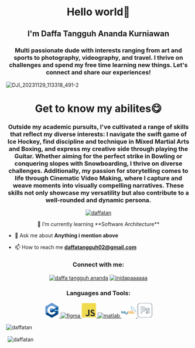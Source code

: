 <h1 align="center">Hello world👋</h1>
<h2 align="center">I'm Daffa Tangguh Ananda Kurniawan</h2>
<h3 align="center">Multi passionate dude with interests ranging from art and sports to photography, videography, and travel. I thrive on challenges and spend my free time learning new things. Let's connect and share our experiences!</h3>

![DJI_20231129_113318_491-2](https://github.com/DaffaTan/DaffaTan/assets/130416907/f986fb6b-d5f5-4e03-9f88-b58a5e707660)

<h1 align="center">Get to know my abilites😋</h1>
<h3 align="center">Outside my academic pursuits, I've cultivated a range of skills that reflect my diverse interests: I navigate the swift game of Ice Hockey, find discipline and technique in Mixed Martial Arts and Boxing, and express my creative side through playing the Guitar. Whether aiming for the perfect strike in Bowling or conquering slopes with Snowboarding, I thrive on diverse challenges. Additionally, my passion for storytelling comes to life through Cinematic Video Making, where I capture and weave moments into visually compelling narratives. These skills not only showcase my                         versatility but also contribute to a well-rounded and dynamic persona.</h3>

<p align="center"> <a href="https://github.com/ryo-ma/github-profile-trophy"><img src="https://github-profile-trophy.vercel.app/?username=daffatan" alt="daffatan" /></a> </p>

<p align="center"> 🌱 I’m currently learning **Software Architecture** </p>

- 💬 Ask me about **Anything i mention above**

- 📫 How to reach me **daffatangguh02@gmail.com**

<h3 align="center">Connect with me:</h3>
<p align="center">
<a href="[https://linkedin.com/in/daffa-tangguh-ananda](https://www.linkedin.com/in/daffa-tangguh-ananda-6a340b22a/)" target="blank"><img align="center" src="https://raw.githubusercontent.com/rahuldkjain/github-profile-readme-generator/master/src/images/icons/Social/linked-in-alt.svg" alt="daffa tangguh ananda" height="30" width="40" /></a>
<a href="https://instagram.com/inidapaaaaaa" target="blank"><img align="center" src="https://raw.githubusercontent.com/rahuldkjain/github-profile-readme-generator/master/src/images/icons/Social/instagram.svg" alt="inidapaaaaaa" height="30" width="40" /></a>
</p>

<h3 align="center">Languages and Tools:</h3>
<p align="center"> <a href="https://www.w3schools.com/cpp/" target="_blank" rel="noreferrer"> <img src="https://raw.githubusercontent.com/devicons/devicon/master/icons/cplusplus/cplusplus-original.svg" alt="cplusplus" width="40" height="40"/> </a> <a href="https://www.figma.com/" target="_blank" rel="noreferrer"> <img src="https://www.vectorlogo.zone/logos/figma/figma-icon.svg" alt="figma" width="40" height="40"/> </a> <a href="https://developer.mozilla.org/en-US/docs/Web/JavaScript" target="_blank" rel="noreferrer"> <img src="https://raw.githubusercontent.com/devicons/devicon/master/icons/javascript/javascript-original.svg" alt="javascript" width="40" height="40"/> </a> <a href="https://www.mathworks.com/" target="_blank" rel="noreferrer"> <img src="https://upload.wikimedia.org/wikipedia/commons/2/21/Matlab_Logo.png" alt="matlab" width="40" height="40"/> </a> <a href="https://www.mysql.com/" target="_blank" rel="noreferrer"> <img src="https://raw.githubusercontent.com/devicons/devicon/master/icons/mysql/mysql-original-wordmark.svg" alt="mysql" width="40" height="40"/> </a> <a href="https://www.photoshop.com/en" target="_blank" rel="noreferrer"> <img src="https://raw.githubusercontent.com/devicons/devicon/master/icons/photoshop/photoshop-line.svg" alt="photoshop" width="40" height="40"/> </a> </p>

<p><img align="center" src="https://github-readme-stats.vercel.app/api/top-langs?username=daffatan&show_icons=true&locale=en&layout=compact" alt="daffatan" /></p>

<p>&nbsp;<img align="center" src="https://github-readme-stats.vercel.app/api?username=daffatan&show_icons=true&locale=en" alt="daffatan" /></p>
